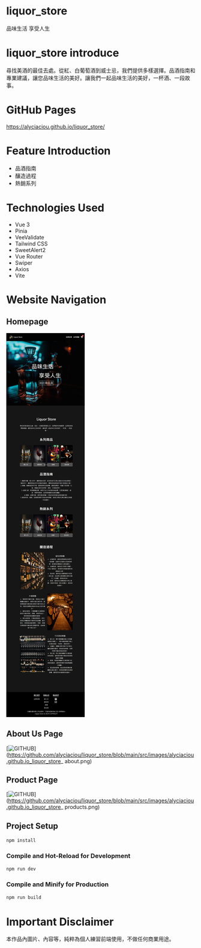 # liquor_store
品味生活 享受人生

# liquor_store introduce
尋找美酒的最佳去處。從紅、白葡萄酒到威士忌，我們提供多樣選擇。品酒指南和專業建議，讓您品味生活的美好。讓我們一起品味生活的美好，一杯酒、一段故事。

# GitHub Pages
https://alyciaciou.github.io/liquor_store/

# Feature Introduction
*  品酒指南
*  釀造過程
*  熱銷系列

# Technologies Used
*  Vue 3
*  Pinia 
*  VeeValidate
*  Tailwind CSS
*  SweetAlert2
*  Vue Router
*  Swiper
*  Axios
*  Vite

# Website Navigation
## Homepage
[![GITHUB](https://raw.githubusercontent.com/alyciaciou/liquor_store/main/src/images/alyciaciou.github.io_liquor_store_homepage.png)](https://github.com/alyciaciou/liquor_store/blob/main/src/images/alyciaciou.github.io_liquor_store_homepage.png)


## About Us Page
[![GITHUB](https://raw.githubusercontent.com/alyciaciou/liquor_store/main/src/images/alyciaciou.github.io_liquor_store_about.png)](https://github.com/alyciaciou/liquor_store/blob/main/src/images/alyciaciou.github.io_liquor_store_ about.png)


## Product Page
[![GITHUB](https://raw.githubusercontent.com/alyciaciou/liquor_store/main/src/images/alyciaciou.github.io_liquor_store_products.png)](https://github.com/alyciaciou/liquor_store/blob/main/src/images/alyciaciou.github.io_liquor_store_ products.png)


## Project Setup

```sh
npm install
```

### Compile and Hot-Reload for Development

```sh
npm run dev
```

### Compile and Minify for Production

```sh
npm run build
```

# Important Disclaimer
本作品內圖片、內容等，純粹為個人練習前端使用，不做任何商業用途。
